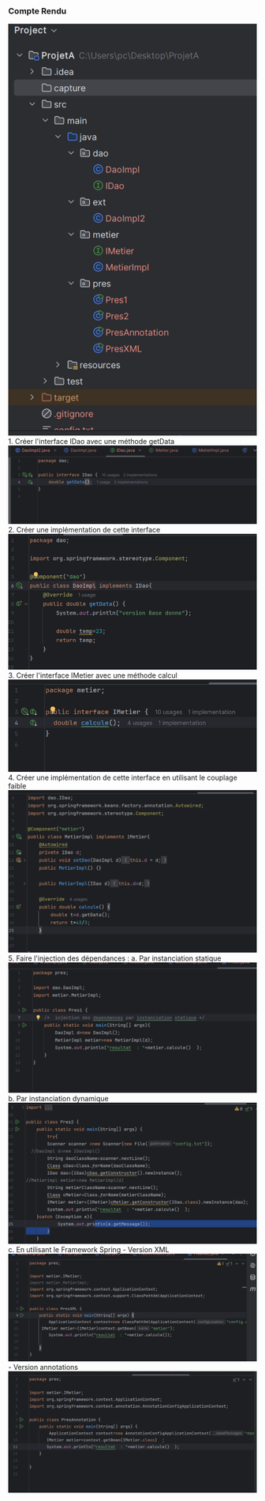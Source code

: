 <h3>Compte Rendu </h3>
<img src="capture/c1.png">
1. Créer l'interface IDao avec une méthode getData
   <img src="capture/c2.png">
2. Créer une implémentation de cette interface
   <img src="capture/c3.png">
3. Créer l'interface IMetier avec une méthode calcul
   <img src="capture/c4.png">
4. Créer une implémentation de cette interface en utilisant le couplage faible
   <img src="capture/c5.png">
5. Faire l'injection des dépendances :
   a. Par instanciation statique
   <img src="capture/c6.png">
   b. Par instanciation dynamique
   <img src="capture/c7.png">
   c. En utilisant le Framework Spring
   - Version XML
     <img src="capture/c8.png">
   - Version annotations
     <img src="capture/c9.png">






